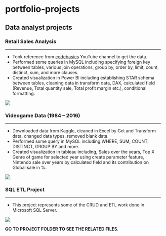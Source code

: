 # portfolio-projects
<h2>Data analyst projects</h2>
<h3><b> Retail Sales Analysis  </b></h3><hr>

<a> 
  <ul>
    <li> Took reference from <a href="https://www.youtube.com/c/codebasics/featured">codebasics</a> YouTube channel to get the data. </li>
    <li> Performed some queries in MySQL including specifying foreign key between tables, various join operations, group by, order by, limit, count, distinct, sum, and more clauses. </li>
    <li> Created visualization in Power BI including establishing STAR schema between tables, cleaning data in transform data, DAX, calculated field (Revenue, Total quantity sale, Total profit margin etc.), conditional formatting. </li>
  </ul>
</a>
<img src="https://drive.google.com/uc?export=view&id=14BpjhKYJffWO0heAPTEiogsgamkY1vHF">




<h3><b>Videogame Data (1984 – 2016)</b></h3><hr>

<a> 
  <ul>
    <li> Downloaded data from Kaggle, cleaned in Excel by Get and Transform data, changed data types, removed blank data. </li>
    <li> Performed some query in MySQL including WHERE, SUM, COUNT, DISTINCT, GROUP BY and more. </li>
    <li> Created visualization in tableau including, Sales over the years, Top X Genre of game for selected year using create parameter feature, Nintendo sale over years by calculated field and its contribution on Global sale in %. </li>
  </ul>
</a>
<img src="https://drive.google.com/uc?export=view&id=1eJKPwoIRxTj3MLhISMqBCsdUch-sHyHV">

<h3> <b> SQL ETL Project </b> </h3> <hr>
<a> 
  <ul>
    <li> This project represents some of the CRUD and ETL work done in Microsoft SQL Server. </li>
  </ul>
</a>
<img src="https://drive.google.com/uc?export=view&id=1b3xjY5-WGNmt--ofNXlrOywxtOvyTDKI">

</b>

<b>GO TO PROJECT FOLDER TO SEE THE RELATED FILES. </b>
